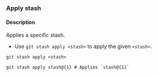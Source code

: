 ### Apply stash

#### Description



Applies a specific stash.

- Use `git stash apply <stash>` to apply the given `<stash>`.

```shell
git stash apply <stash>
```

```shell
git stash apply stash@{1} # Applies `stash@{1}`
```
